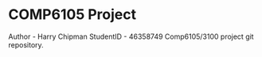 # COMP6105 Project
Author - Harry Chipman
StudentID - 46358749
Comp6105/3100 project git repository.

